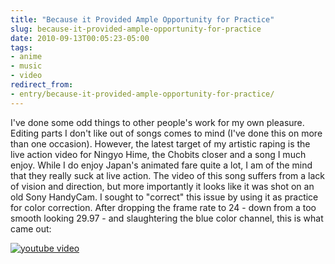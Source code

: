 ```yaml
---
title: "Because it Provided Ample Opportunity for Practice"
slug: because-it-provided-ample-opportunity-for-practice
date: 2010-09-13T00:05:23-05:00
tags:
- anime
- music
- video
redirect_from:
- entry/because-it-provided-ample-opportunity-for-practice/
---
```

I've done some odd things to other people's work for my own pleasure. Editing parts I don't like out of songs comes to mind (I've done this on more than one occasion). However, the latest target of my artistic raping is the live action video for Ningyo Hime, the Chobits closer and a song I much enjoy. While I do enjoy Japan's animated fare quite a lot, I am of the mind that they really suck at live action. The video of this song suffers from a lack of vision and direction, but more importantly it looks like it was shot on an old Sony HandyCam. I sought to "correct" this issue by using it as practice for color correction. After dropping the frame rate to 24 - down from a too smooth looking 29.97 - and slaughtering the blue color channel, this is what came out:

[![youtube video](https://img.youtube.com/vi/eUA322rLi0M/0.jpg)](https://www.youtube.com/watch?v=eUA322rLi0M)
